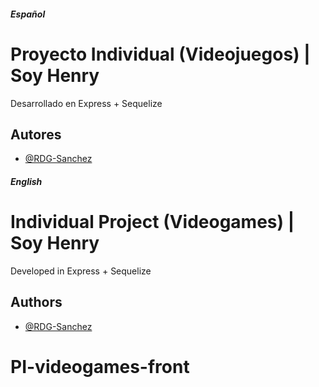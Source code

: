 ##### **Español**

# Proyecto Individual (Videojuegos) | Soy Henry

Desarrollado en Express + Sequelize

## Autores

- [@RDG-Sanchez](https://www.github.com/RDG-Sanchez)

##### **English**

# Individual Project (Videogames) | Soy Henry

Developed in Express + Sequelize

## Authors

- [@RDG-Sanchez](https://www.github.com/RDG-Sanchez)
# PI-videogames-front
